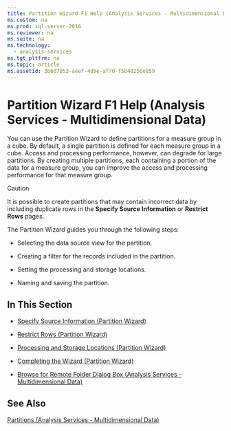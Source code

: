 ```yaml
---
title: Partition Wizard F1 Help (Analysis Services - Multidimensional Data)
ms.custom: na
ms.prod: sql-server-2016
ms.reviewer: na
ms.suite: na
ms.technology: 
  - analysis-services
ms.tgt_pltfrm: na
ms.topic: article
ms.assetid: 3b6d7053-aeef-4d9e-af70-f5b40256e859
---
```

# Partition Wizard F1 Help (Analysis Services - Multidimensional Data)
  You can use the Partition Wizard to define partitions for a measure group in a cube. By default, a single partition is defined for each measure group in a cube. Access and processing performance, however, can degrade for large partitions. By creating multiple partitions, each containing a portion of the data for a measure group, you can improve the access and processing performance for that measure group.  
  
> [!CAUTION]  
>  It is possible to create partitions that may contain incorrect data by including duplicate rows in the **Specify Source Information** or **Restrict Rows** pages.  
  
 The Partition Wizard guides you through the following steps:  
  
-   Selecting the data source view for the partition.  
  
-   Creating a filter for the records included in the partition.  
  
-   Setting the processing and storage locations.  
  
-   Naming and saving the partition.  
  
## In This Section  
  
-   [Specify Source Information &#40;Partition Wizard&#41;](../Topic/Specify%20Source%20Information%20\(Partition%20Wizard\).md)  
  
-   [Restrict Rows &#40;Partition Wizard&#41;](../Topic/Restrict%20Rows%20\(Partition%20Wizard\).md)  
  
-   [Processing and Storage Locations &#40;Partition Wizard&#41;](../Topic/Processing%20and%20Storage%20Locations%20\(Partition%20Wizard\).md)  
  
-   [Completing the Wizard &#40;Partition Wizard&#41;](../Topic/Completing%20the%20Wizard%20\(Partition%20Wizard\).md)  
  
-   [Browse for Remote Folder Dialog Box &#40;Analysis Services - Multidimensional Data&#41;](../Topic/Browse%20for%20Remote%20Folder%20Dialog%20Box%20\(Analysis%20Services%20-%20Multidimensional%20Data\).md)  
  
## See Also  
 [Partitions &#40;Analysis Services - Multidimensional Data&#41;](../Topic/Partitions%20\(Analysis%20Services%20-%20Multidimensional%20Data\).md)  
  
  